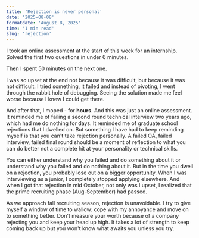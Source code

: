 ```yaml
---
title: 'Rejection is never personal'
date: '2025-08-08'
formatdate: 'August 8, 2025'
time: '1 min read'
slug: 'rejection'
---
```


I took an online assessment at the start of this week for an internship. Solved the first two questions in under 6 minutes. 

Then I spent 50 minutes on the next one.

I was so upset at the end not because it was difficult, but because it was not difficult. I tried something, it failed and instead of pivoting, I went through the rabbit hole of debugging. Seeing the solution made me feel worse because I knew I could get there.

And after that, I moped - for **hours**. And this was just an online assessment. It reminded me of failing a second round technical interview two years ago, which had me do nothing for days. It reminded me of graduate school rejections that I dwelled on. But something I have had to keep reminding myself is that you can't take rejection personally. A failed OA, failed interview, failed final round should be a moment of reflection to what you can do better not a complete hit at your personality or technical skills. 

You can either understand why you failed and do something about it or understand why you failed and do nothing about it. But in the time you dwell on a rejection, you probably lose out on a bigger opportunity. When I was interviewing as a junior, I completely stopped applying elsewhere. And when I got that rejection in mid October, not only was I upset, I realized that the prime recruiting phase (Aug-September) had passed. 

As we approach fall recruiting season, rejection is unavoidable. I try to give myself a window of time to wallow: cope with my annoyance and move on to something better. Don't measure your worth because of a company rejecting you and keep your head up high. It takes a lot of strength to keep coming back up but you won't know what awaits you unless you try. 








